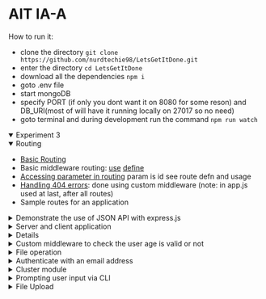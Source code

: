 # AIT IA-A

How to run it:
* clone the directory `git clone https://github.com/nurdtechie98/LetsGetItDone.git`
* enter the directory `cd LetsGetItDone` 
* download all the dependencies `npm i` 
* goto .env file
* start mongoDB
* specify PORT (if only you dont want it on 8080 for some reson) and DB_URI(most of will have it running locally on 27017 so no need)
* goto terminal and during development run the command `npm run watch`

<details open>
<summary>Experiment 3</summary>
<details open>
<summary>Routing</summary>
<ul>
  <li> <a href="https://github.com/nurdtechie98/LetsGetItDone/blob/4bca686b23f280e50f9e86738e458fc592419c80/app.js#L25-#L29">Basic Routing</a></li> 
  <li> Basic middleware routing: <a href="https://github.com/nurdtechie98/LetsGetItDone/blob/master/app.js#L21">use</a> <a href="https://github.com/nurdtechie98/LetsGetItDone/blob/master/controllers/user.controller.js">define</a></li>
  <li><a href="https://github.com/nurdtechie98/LetsGetItDone/blob/4bca686b23f280e50f9e86738e458fc592419c80/controllers/user.controller.js#L20-#L28">Accessing parameter in routing</a> param is id see route defn and usage</li>
  <li><a href="https://github.com/nurdtechie98/LetsGetItDone/blob/4bca686b23f280e50f9e86738e458fc592419c80/utils/middleware.js#L24-#L28">Handling 404 errors</a>: done using custom middleware (note: in app.js used at last, after all routes)</li>
  <li>Sample routes for an application</li>
</ul>
</details>
<details>
  <summary>Demonstrate the use of JSON API with express.js</summary>
  <ul>
   <li><a href="https://github.com/nurdtechie98/LetsGetItDone/blob/4bca686b23f280e50f9e86738e458fc592419c80/app.js#L16"> middleware </a></li>
    <li><a href="https://github.com/nurdtechie98/LetsGetItDone/blob/4bca686b23f280e50f9e86738e458fc592419c80/controllers/user.controller.js#L8-#L13"> sending and parsing</a></li>
</details>
<details>
  <summary>Server and client application</summary>
  TLS: demonstrate the use of Server and client application using node.js<br>
  Implemeted using websockets<ul><li> server is created in <a href="https://github.com/nurdtechie98/LetsGetItDone/blob/4bca686b23f280e50f9e86738e458fc592419c80/app.js#L52-#L59">app.js</a> itself</li>
  <li>Client file named <a href="https://github.com/nurdtechie98/LetsGetItDone/blob/master/client.js">client.js<a><br>
  In order to run start our server, then in another tab `node client.js`</li></ul>
</details>
<details>
  <summary>Setting cookies with cookie-parser: Demonstrate an example for setting and reading cookies using the cookie-parser module</summary> 
  <ul>
  <li>
  <a href="https://github.com/nurdtechie98/LetsGetItDone/blob/4bca686b23f280e50f9e86738e458fc592419c80/app.js#L18">middleware to be added</a></li>
  <li><a href="https://github.com/nurdtechie98/LetsGetItDone/blob/4bca686b23f280e50f9e86738e458fc592419c80/controllers/auth.controller.js#L27">setting of cookies</a></li>
  <li><a href="https://github.com/nurdtechie98/LetsGetItDone/blob/4bca686b23f280e50f9e86738e458fc592419c80/utils/middleware.js#L42">reading of cookies</a></li>
  <li><a href="https://github.com/nurdtechie98/LetsGetItDone/blob/4bca686b23f280e50f9e86738e458fc592419c80/controllers/auth.controller.js#L39">Delete Cookies</a></li></ul>
</details>
<details>
  <summary>Custom middleware to check the user age is valid or not</summary><ul>
  <li><a href="https://github.com/nurdtechie98/LetsGetItDone/blob/4bca686b23f280e50f9e86738e458fc592419c80/utils/middleware.js#L30-#L39">define</a></li>
  <li><a href="https://github.com/nurdtechie98/LetsGetItDone/blob/4bca686b23f280e50f9e86738e458fc592419c80/controllers/user.controller.js#L6">usage</a></li></ul>
</details>
<details>
  <summary>File operation</summary><ul>
  <li><a href="https://github.com/nurdtechie98/LetsGetItDone/blob/master/utils/files.js">definition</a></li></ul>
</details>
<details>
  <summary>Authenticate with an email address</summary><ul>
  <li><a href="https://github.com/nurdtechie98/LetsGetItDone/blob/master/controllers/auth.controller.js">routes</a></li>
  <li><a href="https://github.com/nurdtechie98/LetsGetItDone/blob/4bca686b23f280e50f9e86738e458fc592419c80/utils/middleware.js#L41-#L50">middleware</a></li></ul>
</details>
<details>
  <summary>Cluster module</summary><ul>
  <li><a href="https://github.com/nurdtechie98/LetsGetItDone/blob/master/cluster.js">main code</a></li>
  <li><a href="https://github.com/nurdtechie98/LetsGetItDone/blob/master/worker.js">worker code basically our normal entire app.js in function</a><br></li>
  <li>to run `npm run cluster`</li></ul>
</details>
<details>
  <summary>Prompting user input via CLI</summary>
  <a href="https://github.com/nurdtechie98/LetsGetItDone/blob/master/utils/prompt.js"> To run `node utils/prompt.js` </a>
</details>
<details>
  <summary> File Upload </summary><ul>
  <li><a href="https://github.com/nurdtechie98/LetsGetItDone/blob/master/controllers/file.controller.js"> routes</a></li>
  <li><a href="https://github.com/nurdtechie98/LetsGetItDone/blob/master/public/views/fileUpload.html"> html file </a></li>
  <li>To upload file go to  <a href="http://localhost:8080/file/uploadFile">upload file link</a></li>
  <li>Check the uploads directory in your root directory, you will find all your uploaded files</li>
  </ul>
</details>
</details>
